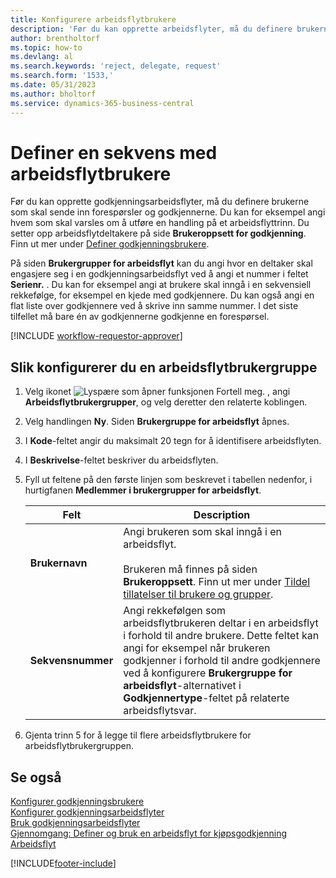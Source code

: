 ```yaml
---
title: Konfigurere arbeidsflytbrukere
description: 'Før du kan opprette arbeidsflyter, må du definere brukerne som deltar i dem på siden Brukeroppsett for godkjenning.'
author: brentholtorf
ms.topic: how-to
ms.devlang: al
ms.search.keywords: 'reject, delegate, request'
ms.search.form: '1533,'
ms.date: 05/31/2023
ms.author: bholtorf
ms.service: dynamics-365-business-central
---
```

# Definer en sekvens med arbeidsflytbrukere

Før du kan opprette godkjenningsarbeidsflyter, må du definere brukerne som skal sende inn forespørsler og godkjennerne. Du kan for eksempel angi hvem som skal varsles om å utføre en handling på et arbeidsflyttrinn. Du setter opp arbeidsflytdeltakere på side **Brukeroppsett for godkjenning**. Finn ut mer under [Definer godkjenningsbrukere](across-how-to-set-up-approval-users.md).

På siden **Brukergrupper for arbeidsflyt** kan du angi hvor en deltaker skal engasjere seg i en godkjenningsarbeidsflyt ved å angi et nummer i feltet **Serienr.** . Du kan for eksempel angi at brukere skal inngå i en sekvensiell rekkefølge, for eksempel en kjede med godkjennere. Du kan også angi en flat liste over godkjennere ved å skrive inn samme nummer. I det siste tilfellet må bare én av godkjennerne godkjenne en forespørsel.

[!INCLUDE [workflow-requestor-approver](includes/workflow-requestor-approver.md)]

## Slik konfigurerer du en arbeidsflytbrukergruppe

1. Velg ikonet ![Lyspære som åpner funksjonen Fortell meg.](media/ui-search/search_small.png "Fortell hva du vil gjøre") , angi **Arbeidsflytbrukergrupper**, og velg deretter den relaterte koblingen.  
2. Velg handlingen **Ny**. Siden **Brukergruppe for arbeidsflyt** åpnes.  
3. I **Kode**-feltet angir du maksimalt 20 tegn for å identifisere arbeidsflyten.  
4. I **Beskrivelse**-feltet beskriver du arbeidsflyten.  
5. Fyll ut feltene på den første linjen som beskrevet i tabellen nedenfor, i hurtigfanen **Medlemmer i brukergrupper for arbeidsflyt**.  

   |Felt|Description|
   |-----|-----------|
   |**Brukernavn**|Angi brukeren som skal inngå i en arbeidsflyt.<br /><br /> Brukeren må finnes på siden **Brukeroppsett**. Finn ut mer under [Tildel tillatelser til brukere og grupper](ui-define-granular-permissions.md).|
   |**Sekvensnummer**|Angi rekkefølgen som arbeidsflytbrukeren deltar i en arbeidsflyt i forhold til andre brukere. Dette feltet kan angi for eksempel når brukeren godkjenner i forhold til andre godkjennere ved å konfigurere **Brukergruppe for arbeidsflyt**-alternativet i **Godkjennertype**-feltet på relaterte arbeidsflytsvar.| 

6. Gjenta trinn 5 for å legge til flere arbeidsflytbrukere for arbeidsflytbrukergruppen.  

## Se også

[Konfigurer godkjenningsbrukere](across-how-to-set-up-approval-users.md)  
[Konfigurer godkjenningsarbeidsflyter](across-set-up-workflows.md)  
[Bruk godkjenningsarbeidsflyter](across-use-workflows.md)  
[Gjennomgang: Definer og bruk en arbeidsflyt for kjøpsgodkjenning](walkthrough-setting-up-and-using-a-purchase-approval-workflow.md)  
[Arbeidsflyt](across-workflow.md)  

[!INCLUDE[footer-include](includes/footer-banner.md)]
